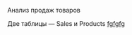 Анализ продаж товаров

Две таблицы — Sales и Products
[fgfgfg]([Toys/Dashboard.jpg](https://github.com/seaman47/Projects_Analytics_DS/blob/main/Toys/Dashboard.jpg))
